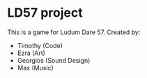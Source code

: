 # LD57 project

This is a game for Ludum Dare 57.
Created by:
- Timothy (Code)
- Ezra (Art)
- Georgios (Sound Design)
- Max (Music)
